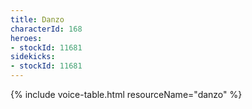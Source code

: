 ```yaml
---
title: Danzo
characterId: 168
heroes:
- stockId: 11681
sidekicks:
- stockId: 11681
---
```


{% include voice-table.html resourceName="danzo"
%}
